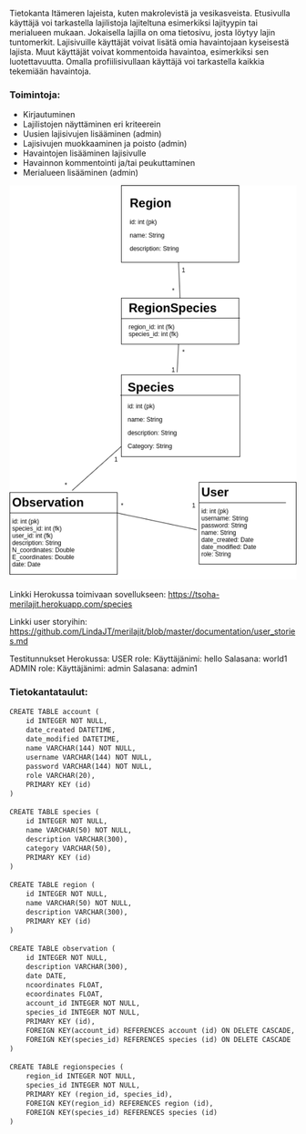 Tietokanta Itämeren lajeista, kuten makrolevistä ja vesikasveista. Etusivulla käyttäjä voi tarkastella lajilistoja lajiteltuna esimerkiksi lajityypin tai merialueen mukaan. Jokaisella lajilla on oma tietosivu, josta löytyy lajin tuntomerkit. Lajisivuille käyttäjät voivat lisätä omia havaintojaan kyseisestä lajista. Muut käyttäjät voivat kommentoida havaintoa, esimerkiksi sen luotettavuutta. Omalla profiilisivullaan käyttäjä voi tarkastella kaikkia tekemiään havaintoja. 

### Toimintoja:

- Kirjautuminen
- Lajilistojen näyttäminen eri kriteerein
- Uusien lajisivujen lisääminen (admin)
- Lajisivujen muokkaaminen ja poisto (admin)
- Havaintojen lisääminen lajisivulle 
- Havainnon kommentointi ja/tai peukuttaminen
- Merialueen lisääminen (admin)

![tietokantakaavio](https://github.com/LindaJT/merilajit/blob/master/documentation/tietokantakaavio_final.png)

Linkki Herokussa toimivaan sovellukseen: https://tsoha-merilajit.herokuapp.com/species

Linkki user storyihin: https://github.com/LindaJT/merilajit/blob/master/documentation/user_stories.md

Testitunnukset Herokussa: 
USER role: Käyttäjänimi: hello Salasana: world1
ADMIN role: Käyttäjänimi: admin Salasana: admin1

### Tietokantataulut:

```
CREATE TABLE account (
	id INTEGER NOT NULL, 
	date_created DATETIME, 
	date_modified DATETIME, 
	name VARCHAR(144) NOT NULL, 
	username VARCHAR(144) NOT NULL, 
	password VARCHAR(144) NOT NULL, 
	role VARCHAR(20), 
	PRIMARY KEY (id)
)

CREATE TABLE species (
	id INTEGER NOT NULL, 
	name VARCHAR(50) NOT NULL, 
	description VARCHAR(300), 
	category VARCHAR(50), 
	PRIMARY KEY (id)
)

CREATE TABLE region (
	id INTEGER NOT NULL, 
	name VARCHAR(50) NOT NULL, 
	description VARCHAR(300), 
	PRIMARY KEY (id)
)

CREATE TABLE observation (
	id INTEGER NOT NULL, 
	description VARCHAR(300), 
	date DATE, 
	ncoordinates FLOAT, 
	ecoordinates FLOAT, 
	account_id INTEGER NOT NULL, 
	species_id INTEGER NOT NULL, 
	PRIMARY KEY (id), 
	FOREIGN KEY(account_id) REFERENCES account (id) ON DELETE CASCADE, 
	FOREIGN KEY(species_id) REFERENCES species (id) ON DELETE CASCADE
)

CREATE TABLE regionspecies (
	region_id INTEGER NOT NULL, 
	species_id INTEGER NOT NULL, 
	PRIMARY KEY (region_id, species_id), 
	FOREIGN KEY(region_id) REFERENCES region (id), 
	FOREIGN KEY(species_id) REFERENCES species (id)
)

```

